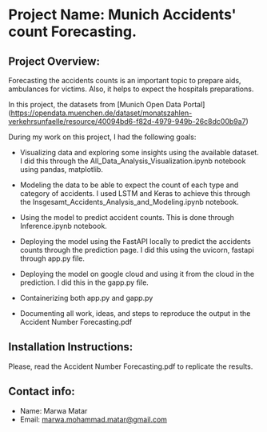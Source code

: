 # Project Name: Munich Accidents' count Forecasting.

## Project Overview:
Forecasting the accidents counts is an important topic to prepare aids, ambulances for victims. Also, it helps to expect the hospitals preparations.

In this project, the datasets from [Munich Open Data Portal] (https://opendata.muenchen.de/dataset/monatszahlen-verkehrsunfaelle/resource/40094bd6-f82d-4979-949b-26c8dc00b9a7) 

During my work on this project, I had the following goals:
- Visualizing data and exploring some insights using the available dataset. 
  I did this through the All_Data_Analysis_Visualization.ipynb notebook using pandas, matplotlib.

- Modeling the data to be able to expect the count of each type and category of accidents. 
  I used LSTM and Keras to achieve this through the Insgesamt_Accidents_Analysis_and_Modeling.ipynb notebook.
  
- Using the model to predict accident counts. This is done through Inference.ipynb notebook.

- Deploying the model using the FastAPI locally to predict the accidents counts through the prediction page. I did this using the uvicorn, fastapi through app.py file.

- Deploying the model on google cloud and using it from the cloud in the prediction. I did this in the gapp.py file.

- Containerizing both app.py and gapp.py

- Documenting all work, ideas, and steps to reproduce the output in the Accident Number Forecasting.pdf

## Installation Instructions:
Please, read the Accident Number Forecasting.pdf to replicate the results.

## Contact info:
- Name: Marwa Matar
- Email: marwa.mohammad.matar@gmail.com
